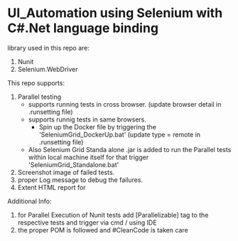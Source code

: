 # UI_Automation using Selenium with C#.Net language binding

library used in this repo are:

1. Nunit
2. Selenium.WebDriver

This repo supports:

1. Parallel testing 
    * supports running tests in cross browser. (update browser detail in .runsetting file)
    * supports runnig tests in same browsers.
        - Spin up the Docker file by triggering the 'SeleniumGrid_DockerUp.bat' (update type = remote in .runsetting file)
    * Also Selenium Grid Standa alone .jar is added to run the Parallel tests within local machine itself for that trigger 'SeleniumGrid_Standalone.bat'
2. Screenshot image of failed tests.
3. proper Log message to debug the failures.
4. Extent HTML report for 

Additional Info: 

1. for Parallel Execution of Nunit tests add [Parallelizable] tag to the respective tests and trigger via cmd / using IDE
2. the proper POM is followed and #CleanCode is taken care